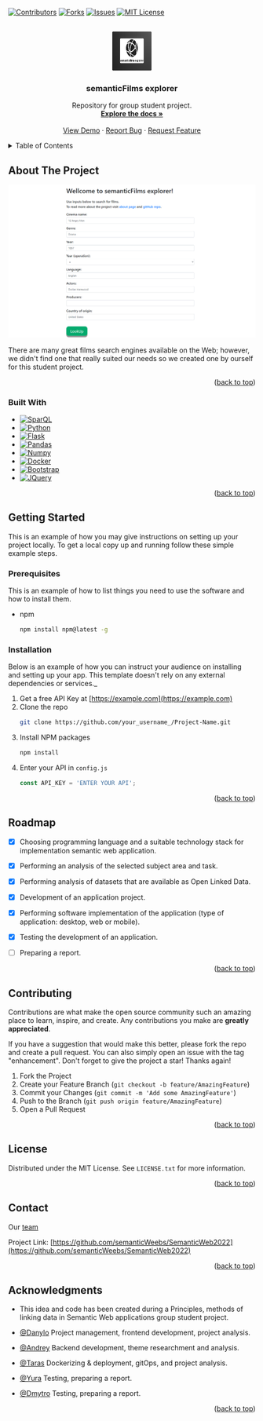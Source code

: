 [![Contributors][contributors-shield]][contributors-url]
[![Forks][forks-shield]][forks-url]
[![Issues][issues-shield]][issues-url]
[![MIT License][license-shield]][license-url]



<br />
<div align="center">
  <a href="https://github.com/semanticWeebs/SemanticWeb2022">
    <img src="images/semLogo.png" alt="Logo" width="80" height="80">
  </a>

  <h3 align="center">semanticFilms explorer</h3>

  <p align="center">
    Repository for group student project.
    <br />
    <a href="https://github.com/semanticWeebs/SemanticWeb2022"><strong>Explore the docs »</strong></a>
    <br />
    <br />
    <a href="https://github.com/semanticWeebs/SemanticWeb2022">View Demo</a>
    ·
    <a href="https://github.com/semanticWeebs/SemanticWeb2022/issues">Report Bug</a>
    ·
    <a href="https://github.com/semanticWeebs/SemanticWeb2022/issues">Request Feature</a>
  </p>
</div>



<details>
  <summary>Table of Contents</summary>
  <ol>
    <li>
      <a href="#about-the-project">About The Project</a>
      <ul>
        <li><a href="#built-with">Built With</a></li>
      </ul>
    </li>
    <li>
      <a href="#getting-started">Getting Started</a>
      <ul>
        <li><a href="#prerequisites">Prerequisites</a></li>
        <li><a href="#installation">Installation</a></li>
      </ul>
    </li>
    <li><a href="#usage">Usage</a></li>
    <li><a href="#roadmap">Roadmap</a></li>
    <li><a href="#contributing">Contributing</a></li>
    <li><a href="#license">License</a></li>
    <li><a href="#contact">Contact</a></li>
    <li><a href="#acknowledgments">Acknowledgments</a></li>
  </ol>
</details>



## About The Project

[![Product Name Screen Shot][product-screenshot]](https://example.com)

There are many great films search engines available on the Web; however, we didn't find one that really suited our needs so we created  one by ourself for this student project.

<p align="right">(<a href="#readme-top">back to top</a>)</p>

### Built With


* [![SparQL][SparQL]][SparQL-url]
* [![Python][Python]][Python-url]
* [![Flask][Flask]][Flask-url]
* [![Pandas][Pandas]][Pandas-url]
* [![Numpy][Numpy]][Numpy-url]
* [![Docker][Docker]][Docker-url]
* [![Bootstrap][Bootstrap]][Bootstrap-url]
* [![JQuery][JQuery]][JQuery-url]

<p align="right">(<a href="#readme-top">back to top</a>)</p>



## Getting Started

This is an example of how you may give instructions on setting up your project locally.
To get a local copy up and running follow these simple example steps.

### Prerequisites

This is an example of how to list things you need to use the software and how to install them.
* npm
  ```sh
  npm install npm@latest -g
  ```

### Installation

Below is an example of how you can instruct your audience on installing and setting up your app. This template doesn't rely on any external dependencies or services._

1. Get a free API Key at [https://example.com](https://example.com)
2. Clone the repo
   ```sh
   git clone https://github.com/your_username_/Project-Name.git
   ```
3. Install NPM packages
   ```sh
   npm install
   ```
4. Enter your API in `config.js`
   ```js
   const API_KEY = 'ENTER YOUR API';
   ```

<p align="right">(<a href="#readme-top">back to top</a>)</p>


## Roadmap

- [x] Choosіng programming language and a suitable technology stack for implementation
semantic web application.
- [x] Performing an analysis of the selected subject area and task.
- [x] Performing analysis of datasets that are available as Open Linked Data.
- [x] Development of an application project.
- [x] Performing software implementation of the application (type of application: desktop, web or mobile).
- [x] Testing the development of an application.
- [ ] Preparing a report.


<p align="right">(<a href="#readme-top">back to top</a>)</p>


## Contributing

Contributions are what make the open source community such an amazing place to learn, inspire, and create. Any contributions you make are **greatly appreciated**.

If you have a suggestion that would make this better, please fork the repo and create a pull request. You can also simply open an issue with the tag "enhancement".
Don't forget to give the project a star! Thanks again!

1. Fork the Project
2. Create your Feature Branch (`git checkout -b feature/AmazingFeature`)
3. Commit your Changes (`git commit -m 'Add some AmazingFeature'`)
4. Push to the Branch (`git push origin feature/AmazingFeature`)
5. Open a Pull Request

<p align="right">(<a href="#readme-top">back to top</a>)</p>


## License

Distributed under the MIT License. See `LICENSE.txt` for more information.

<p align="right">(<a href="#readme-top">back to top</a>)</p>


## Contact

Our [team](https://github.com/orgs/semanticWeebs/teams)

Project Link: [https://github.com/semanticWeebs/SemanticWeb2022](https://github.com/semanticWeebs/SemanticWeb2022)

<p align="right">(<a href="#readme-top">back to top</a>)</p>



## Acknowledgments

- This idea and code has been created during a Principles, methods of linking data in Semantic Web applications group student project.
  
-  [@Danylo](https://github.com/danyaobertan) Project management, frontend development, project analysis.
-  [@Andrey](https://github.com/Andrey0277) Backend development, theme researchment and analysis.
-  [@Taras](https://github.com/Gavair) Dockerizing & deployment, gitOps, and project analysis.
-  [@Yura](https://github.com/Not-aProblem) Testing, preparing a report.
-  [@Dmytro](https://github.com/unlugir) Testing, preparing a report.


<p align="right">(<a href="#readme-top">back to top</a>)</p>


[contributors-shield]: https://img.shields.io/badge/-contributors-blue
[contributors-url]: https://github.com/semanticWeebs/SemanticWeb2022/graphs/contributors

[forks-shield]: https://img.shields.io/badge/-forks-yellow
[forks-url]: https://github.com/semanticWeebs/SemanticWeb2022/people

[issues-shield]: https://img.shields.io/badge/-issues-blue
[issues-url]: https://github.com/othneildrew/Best-README-Template/issues

[license-shield]: https://img.shields.io/badge/-license-yellow
[license-url]: https://github.com/othneildrew/Best-README-Template/blob/master/LICENSE.txt

[product-screenshot]: images/screenshot.png

[SparQL]: https://img.shields.io/badge/-SparQL-yellow
[SparQL-url]: https://www.w3.org/TR/rdf-sparql-query/

[Python]: https://img.shields.io/badge/python-3670A0?style=for-the-badge&logo=python&logoColor=ffdd54
[Python-url]: https://www.python.org/

[Flask]: https://img.shields.io/badge/flask-%23000.svg?style=for-the-badge&logo=flask&logoColor=white
[Flask-url]: https://flask.palletsprojects.com/en/2.2.x/

[Pandas]: https://img.shields.io/badge/pandas-%23150458.svg?style=for-the-badge&logo=pandas&logoColor=white
[Pandas-url]: https://pandas.pydata.org/

[Numpy]: https://img.shields.io/badge/numpy-%23013243.svg?style=for-the-badge&logo=numpy&logoColor=white
[Numpy-url]: https://numpy.org/

[Docker]: https://img.shields.io/badge/docker-%230db7ed.svg?style=for-the-badge&logo=docker&logoColor=white
[Docker-url]: https://docker.com/

[Bootstrap]: https://img.shields.io/badge/Bootstrap-563D7C?style=for-the-badge&logo=bootstrap&logoColor=white
[Bootstrap-url]: https://getbootstrap.com/

[JQuery]: https://img.shields.io/badge/jQuery-0769AD?style=for-the-badge&logo=jquery&logoColor=white
[JQuery-url]: https://jquery.com/

